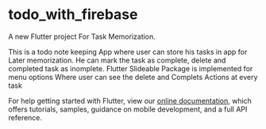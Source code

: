 # todo_with_firebase

A new Flutter project For Task Memorization.

This is a todo note keeping App where user can store his tasks in app for Later memorization. He can mark the task as complete, delete and completed task as inomplete. Flutter Slideable Package is implemented for menu options Where user can see the delete and Complets Actions at every task

For help getting started with Flutter, view our
[online documentation](https://flutter.dev/docs), which offers tutorials,
samples, guidance on mobile development, and a full API reference.
